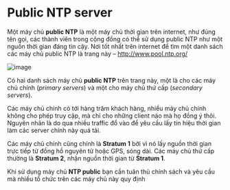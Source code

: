 # **Public NTP server**

Một máy chủ **public NTP** là một máy chủ thời gian trên internet, như đúng tên gọi, các thành viên trong cộng đồng có thể sử dụng public NTP như một nguồn thời gian đáng tin cậy. Nơi tốt nhất trên internet để tìm một danh sách các máy chủ public NTP là trang này – <http://www.pool.ntp.org/>

![image](https://user-images.githubusercontent.com/43572616/177853319-af60d106-14a3-4df7-a950-acaed165fbaf.png)

Có hai danh sách máy chủ **public NTP** trên trang này, một là cho các máy chủ chính (*primary servers*) và một cho máy chủ thứ cấp (*secondary servers*).

Các máy chủ chính có tới hàng trăm khách hàng, nhiều máy chủ chính không cho phép truy cập, mà chỉ cho những client nào mà họ đồng ý thôi. Nguyên nhân là do qua nhiều traffic đổ vào để yêu cầu lấy tín hiệu thời gian làm các server chính này quá tải.

Các máy chủ chính cũng chính là **Stratum 1** bởi vì nó lấy nguồn thời gian trực tiếp từ đồng hồ nguyên tử hoặc GPS, sóng dài. Các máy chủ thứ cấp thường là **Stratum 2**, nhận nguồn thời gian từ **Stratum 1**.

Khi sử dụng máy chủ **NTP public** bạn cần tuân thủ chính sách và yêu cầu mà nhiều tổ chức trên các máy chủ này quy định
